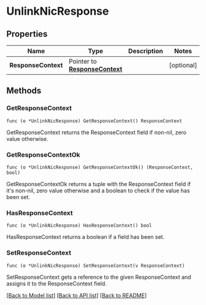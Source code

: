 # UnlinkNicResponse

## Properties

Name | Type | Description | Notes
------------ | ------------- | ------------- | -------------
**ResponseContext** | Pointer to [**ResponseContext**](ResponseContext.md) |  | [optional] 

## Methods

### GetResponseContext

`func (o *UnlinkNicResponse) GetResponseContext() ResponseContext`

GetResponseContext returns the ResponseContext field if non-nil, zero value otherwise.

### GetResponseContextOk

`func (o *UnlinkNicResponse) GetResponseContextOk() (ResponseContext, bool)`

GetResponseContextOk returns a tuple with the ResponseContext field if it's non-nil, zero value otherwise
and a boolean to check if the value has been set.

### HasResponseContext

`func (o *UnlinkNicResponse) HasResponseContext() bool`

HasResponseContext returns a boolean if a field has been set.

### SetResponseContext

`func (o *UnlinkNicResponse) SetResponseContext(v ResponseContext)`

SetResponseContext gets a reference to the given ResponseContext and assigns it to the ResponseContext field.


[[Back to Model list]](../README.md#documentation-for-models) [[Back to API list]](../README.md#documentation-for-api-endpoints) [[Back to README]](../README.md)


